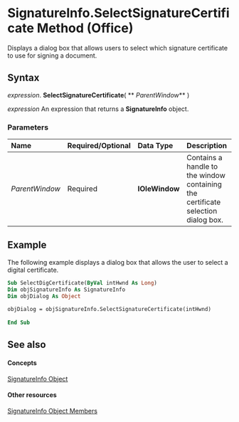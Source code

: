 
# SignatureInfo.SelectSignatureCertificate Method (Office)

Displays a dialog box that allows users to select which signature certificate to use for signing a document.


## Syntax

 _expression_. **SelectSignatureCertificate**( ** _ParentWindow_** )

 _expression_ An expression that returns a **SignatureInfo** object.


### Parameters



|**Name**|**Required/Optional**|**Data Type**|**Description**|
|:-----|:-----|:-----|:-----|
| _ParentWindow_|Required|**IOleWindow**|Contains a handle to the window containing the certificate selection dialog box.|

## Example

The following example displays a dialog box that allows the user to select a digital certificate.


```vb
Sub SelectDigCertificate(ByVal intHwnd As Long) 
Dim objSignatureInfo As SignatureInfo 
Dim objDialog As Object 
 
objDialog = objSignatureInfo.SelectSignatureCertificate(intHwnd) 
 
End Sub
```


## See also


#### Concepts


[SignatureInfo Object](fe0ffe7d-7cc7-0d82-6888-d5eacca0d3ce.md)
#### Other resources


[SignatureInfo Object Members](52c19097-8afb-d35c-a9f7-eae81e91c05d.md)